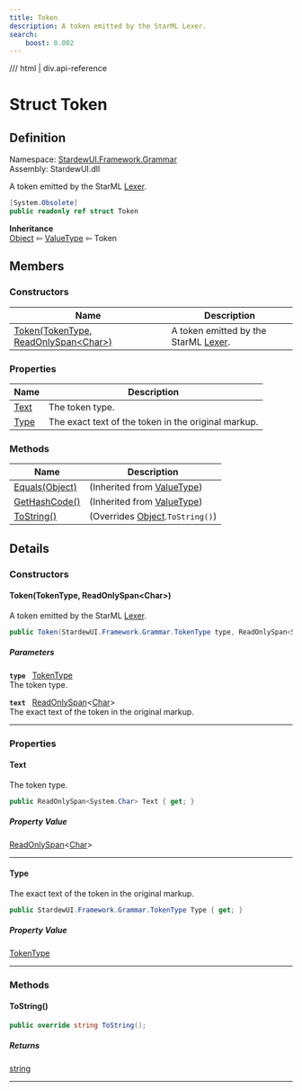 ```yaml
---
title: Token
description: A token emitted by the StarML Lexer.
search:
    boost: 0.002
---
```


<link rel="stylesheet" href="/StardewUI/stylesheets/reference.css" />

/// html | div.api-reference

# Struct Token

## Definition

<div class="api-definition" markdown>

Namespace: [StardewUI.Framework.Grammar](index.md)  
Assembly: StardewUI.dll  

</div>

A token emitted by the StarML [Lexer](lexer.md).

```cs
[System.Obsolete]
public readonly ref struct Token
```

**Inheritance**  
[Object](https://learn.microsoft.com/en-us/dotnet/api/system.object) ⇦ [ValueType](https://learn.microsoft.com/en-us/dotnet/api/system.valuetype) ⇦ Token

## Members

### Constructors

 | Name | Description |
| --- | --- |
| [Token(TokenType, ReadOnlySpan&lt;Char&gt;)](#tokentokentype-readonlyspanchar) | A token emitted by the StarML [Lexer](lexer.md). | 

### Properties

 | Name | Description |
| --- | --- |
| [Text](#text) | The token type. | 
| [Type](#type) | The exact text of the token in the original markup. | 

### Methods

 | Name | Description |
| --- | --- |
| [Equals(Object)](https://learn.microsoft.com/en-us/dotnet/api/system.valuetype.equals) | <span class="muted" markdown>(Inherited from [ValueType](https://learn.microsoft.com/en-us/dotnet/api/system.valuetype))</span> | 
| [GetHashCode()](https://learn.microsoft.com/en-us/dotnet/api/system.valuetype.gethashcode) | <span class="muted" markdown>(Inherited from [ValueType](https://learn.microsoft.com/en-us/dotnet/api/system.valuetype))</span> | 
| [ToString()](#tostring) | <span class="muted" markdown>(Overrides [Object](https://learn.microsoft.com/en-us/dotnet/api/system.object).`ToString()`)</span> | 

## Details

### Constructors

#### Token(TokenType, ReadOnlySpan&lt;Char&gt;)

A token emitted by the StarML [Lexer](lexer.md).

```cs
public Token(StardewUI.Framework.Grammar.TokenType type, ReadOnlySpan<System.Char> text);
```

##### Parameters

**`type`** &nbsp; [TokenType](tokentype.md)  
The token type.

**`text`** &nbsp; [ReadOnlySpan](https://learn.microsoft.com/en-us/dotnet/api/system.readonlyspan-1)<[Char](https://learn.microsoft.com/en-us/dotnet/api/system.char)>  
The exact text of the token in the original markup.

-----

### Properties

#### Text

The token type.

```cs
public ReadOnlySpan<System.Char> Text { get; }
```

##### Property Value

[ReadOnlySpan](https://learn.microsoft.com/en-us/dotnet/api/system.readonlyspan-1)<[Char](https://learn.microsoft.com/en-us/dotnet/api/system.char)>

-----

#### Type

The exact text of the token in the original markup.

```cs
public StardewUI.Framework.Grammar.TokenType Type { get; }
```

##### Property Value

[TokenType](tokentype.md)

-----

### Methods

#### ToString()



```cs
public override string ToString();
```

##### Returns

[string](https://learn.microsoft.com/en-us/dotnet/api/system.string)

-----

